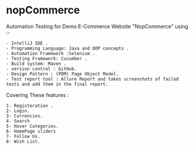 # nopCommerce
Automation Testing for Demo E-Commerce Website "NopCommerce" using :-
 
	- IntelliJ IDE .
	- Programming Language: Java and OOP concepts .
	- Automation Framework :Selenium .
	- Testing Framework: Cucumber .
	- Build system: Maven .
	- version control : GitHub.
	- Design Pattern : (POM) Page Object Model.
	- Test report tool : Allure Report and takes screenshots of failed tests and add them in the final report. 
	
Covering These features :
	
	1- Registeration .
	2- Login.
	3- Currencies.
	4- Search
	5- Hover Categories.
	6- HomePage sliders
	7- Follow Us.
	8- Wish List.
